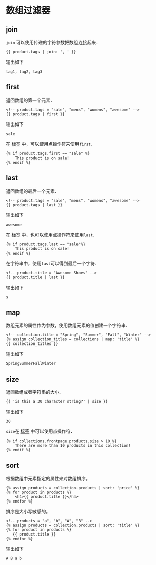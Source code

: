 # 数组过滤器



## join

`join` 可以使用传递的字符参数把数组连接起来．  

```
{{ product.tags | join: ', ' }}
```

输出如下  


```
tag1, tag2, tag3
```


## first


返回数组的第一个元素．  

```
<!-- product.tags = "sale", "mens", "womens", "awesome" -->
{{ product.tags | first }}
```

输出如下  

```
sale
```

在 [标签](tags.md) 中，可以使用点操作符来使用`first`.  

```
{% if product.tags.first == "sale" %}
    This product is on sale!
{% endif %}
```



## last

返回数组的最后一个元素．  

```
<!-- product.tags = "sale", "mens", "womens", "awesome" -->
{{ product.tags | last }}
```

输出如下  

```
awesome
```

在 [标签](tags.md) 中，也可以使用点操作符来使用`last`.  

```
{% if product.tags.last == "sale"%}
    This product is on sale!
{% endif %}
```

在字符串中，使用`last`可以得到最后一个字符．  

```
<!-- product.title = "Awesome Shoes" -->
{{ product.title | last }}
```

输出如下  

```
s
```



## map

数组元素的属性作为参数，使用数组元素的值创建一个字符串．  

```
<!-- collection.title = "Spring", "Summer", "Fall", "Winter" -->
{% assign collection_titles = collections | map: 'title' %}
{{ collection_titles }}
```

输出如下  

```
SpringSummerFallWinter
```


## size

返回数组或者字符串的大小．  

```
{{ 'is this a 30 character string?' | size }}
```

输出如下  

```
30
```

`size`在 [标签](tags.md) 中可以使用点操作符．  

```
{% if collections.frontpage.products.size > 10 %}
    There are more than 10 products in this collection! 
{% endif %}
```


## sort


根据数组中元素指定的属性来对数组排序。  


```
{% assign products = collection.products | sort: 'price' %}
{% for product in products %}
    <h4>{{ product.title }}</h4>
{% endfor %}
```

排序是大小写敏感的。  

```
<!-- products = "a", "b", "A", "B" -->
{% assign products = collection.products | sort: 'title' %}
{% for product in products %}
   {{ product.title }}
{% endfor %}
```

输出如下  

```
A B a b
```





